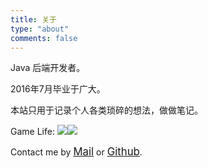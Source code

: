 ```yaml
---
title: 关于
type: "about"
comments: false
---
```


Java 后端开发者。

2016年7月毕业于广大。

本站只用于记录个人各类琐碎的想法，做做笔记。<br>

Game Life:
<a href="https://www.exophase.com/steam/user/morro28/"><img src="https://card.exophase.com/1/1405899.png" style="max-width: 100%;border-bottom: none;"></a><a href="https://www.exophase.com/psn/user/guaguaer/"><img src="https://card.exophase.com/1/1405886.png" style="max-width: 100%;border-bottom: none;"></a>

Contact me by <a style="font-size: larger;" href="mailto:zguishen@foxmail.com">Mail</a> or <a style="font-size: larger;" href="https://github.com/zgshen">Github</a>.
